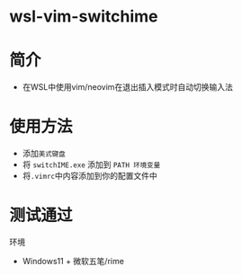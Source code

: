 # wsl-vim-switchime

# 简介
- 在WSL中使用vim/neovim在退出插入模式时自动切换输入法  
# 使用方法
- 添加`美式键盘`
- 将 `switchIME.exe` 添加到 `PATH 环境变量` 
- 将`.vimrc`中内容添加到你的配置文件中


# 测试通过
环境
- Windows11 + 微软五笔/rime
